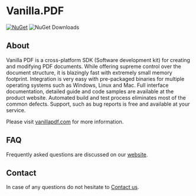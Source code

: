 # Vanilla.PDF

[![NuGet](https://img.shields.io/nuget/v/vanillapdf)](https://www.nuget.org/packages/vanillapdf) ![NuGet Downloads](https://img.shields.io/nuget/dt/vanillapdf)

## About

Vanilla PDF is a cross-platform SDK (Software development kit) for creating and modifying PDF documents.
While offering supreme control over the document structure, it is blazingly fast with extremely small memory footprint.
Integration is very easy with pre-packaged binaries for multiple operating systems such as Windows, Linux and Mac.
Full interface documentation, detailed guide and code samples are available at the product website.
Automated build and test process eliminates most of the common defects.
Support, such as bug reports is free and available at your service.

Please visit [vanillapdf.com](http://vanillapdf.com) for more information.

## FAQ

Frequently asked questions are discussed on our [website](https://vanillapdf.com/faq/).

## Contact

In case of any questions do not hesitate to [Contact us](https://vanillapdf.com/contact/).
